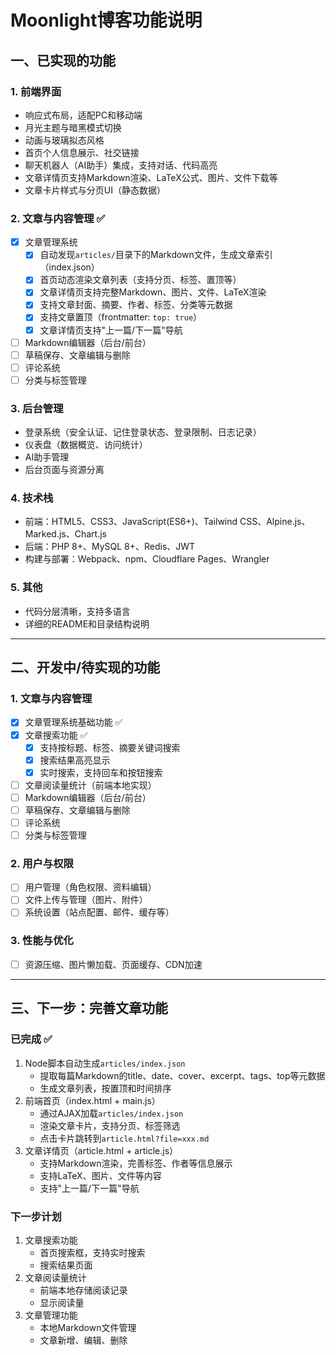 # Moonlight博客功能说明

## 一、已实现的功能

### 1. 前端界面
- 响应式布局，适配PC和移动端
- 月光主题与暗黑模式切换
- 动画与玻璃拟态风格
- 首页个人信息展示、社交链接
- 聊天机器人（AI助手）集成，支持对话、代码高亮
- 文章详情页支持Markdown渲染、LaTeX公式、图片、文件下载等
- 文章卡片样式与分页UI（静态数据）

### 2. 文章与内容管理 ✅
- [x] 文章管理系统
  - [x] 自动发现`articles/`目录下的Markdown文件，生成文章索引（index.json）
  - [x] 首页动态渲染文章列表（支持分页、标签、置顶等）
  - [x] 文章详情页支持完整Markdown、图片、文件、LaTeX渲染
  - [x] 支持文章封面、摘要、作者、标签、分类等元数据
  - [x] 支持文章置顶（frontmatter: `top: true`）
  - [x] 文章详情页支持"上一篇/下一篇"导航
- [ ] Markdown编辑器（后台/前台）
- [ ] 草稿保存、文章编辑与删除
- [ ] 评论系统
- [ ] 分类与标签管理

### 3. 后台管理
- 登录系统（安全认证、记住登录状态、登录限制、日志记录）
- 仪表盘（数据概览、访问统计）
- AI助手管理
- 后台页面与资源分离

### 4. 技术栈
- 前端：HTML5、CSS3、JavaScript(ES6+)、Tailwind CSS、Alpine.js、Marked.js、Chart.js
- 后端：PHP 8+、MySQL 8+、Redis、JWT
- 构建与部署：Webpack、npm、Cloudflare Pages、Wrangler

### 5. 其他
- 代码分层清晰，支持多语言
- 详细的README和目录结构说明

---

## 二、开发中/待实现的功能

### 1. 文章与内容管理
- [x] 文章管理系统基础功能 ✅
- [x] 文章搜索功能 ✅
  - [x] 支持按标题、标签、摘要关键词搜索
  - [x] 搜索结果高亮显示
  - [x] 实时搜索，支持回车和按钮搜索
- [ ] 文章阅读量统计（前端本地实现）
- [ ] Markdown编辑器（后台/前台）
- [ ] 草稿保存、文章编辑与删除
- [ ] 评论系统
- [ ] 分类与标签管理

### 2. 用户与权限
- [ ] 用户管理（角色权限、资料编辑）
- [ ] 文件上传与管理（图片、附件）
- [ ] 系统设置（站点配置、邮件、缓存等）

### 3. 性能与优化
- [ ] 资源压缩、图片懒加载、页面缓存、CDN加速

---

## 三、下一步：完善文章功能

### 已完成 ✅
1. Node脚本自动生成`articles/index.json`
   - 提取每篇Markdown的title、date、cover、excerpt、tags、top等元数据
   - 生成文章列表，按置顶和时间排序
2. 前端首页（index.html + main.js）
   - 通过AJAX加载`articles/index.json`
   - 渲染文章卡片，支持分页、标签筛选
   - 点击卡片跳转到`article.html?file=xxx.md`
3. 文章详情页（article.html + article.js）
   - 支持Markdown渲染，完善标签、作者等信息展示
   - 支持LaTeX、图片、文件等内容
   - 支持"上一篇/下一篇"导航

### 下一步计划
1. 文章搜索功能
   - 首页搜索框，支持实时搜索
   - 搜索结果页面
2. 文章阅读量统计
   - 前端本地存储阅读记录
   - 显示阅读量
3. 文章管理功能
   - 本地Markdown文件管理
   - 文章新增、编辑、删除 